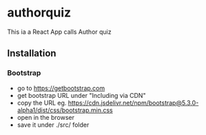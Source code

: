 # authorquiz
This ia a React App calls Author quiz

## Installation
### Bootstrap
  - go to https://getbootstrap.com
  - get bootstrap URL under "Including via CDN" 
  - copy the URL
    eg. https://cdn.jsdelivr.net/npm/bootstrap@5.3.0-alpha1/dist/css/bootstrap.min.css
  - open in the browser
  - save it under ./src/ folder
